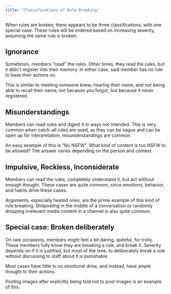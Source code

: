 ```yaml
---
title: "Classifications of Rule Breaking"
---
```

When rules are broken, there appears to be three classifications, with one special case. These rules will be ordered based on increasing severity, assuming the same rule is broken.

## Ignorance
Sometimes, members "read" the rules. Other times, they read the rules, but it didn't register into their memory. In either case, said member has no rule to base their actions on.

This is similar to meeting someone knew, hearing their name, and not being able to recall their name; not because you forgot, but because it never registered.

## Misunderstandings
Members can read rules and digest it in ways not intended. This is very common when catch-all rules are used, as they can be vague and can be open up for interpretation; misunderstandings are common.

An easy example of this is "No NSFW". What kind of content is too NSFW to be allowed? The answer varies depending on the person and context.

## Impulsive, Reckless, Inconsiderate
Members can read the rules, completely understand it, but act without enough thought. These cases are quite common, since emotions, behavior, and habits drive these cases.

Arguments, especially heated ones, are the prime example of this kind of rule breaking. Shitposting in the middle of a conversation or randomly dropping irrelevant media content in a channel is also quite common.

## Special case: Broken deliberately
On rare occasions, members might feel a bit daring, spiteful, for trolly. These members fully know they are breaking a rule, and break it. Severity depends on if it is justified, but most of the time, to deliberately break a rule without discussing to staff about it is punishable. 

Most cases have little to no emotional drive, and instead, have ample thought to their actions.

Posting images after explicitly being told not to post images is an example of this.